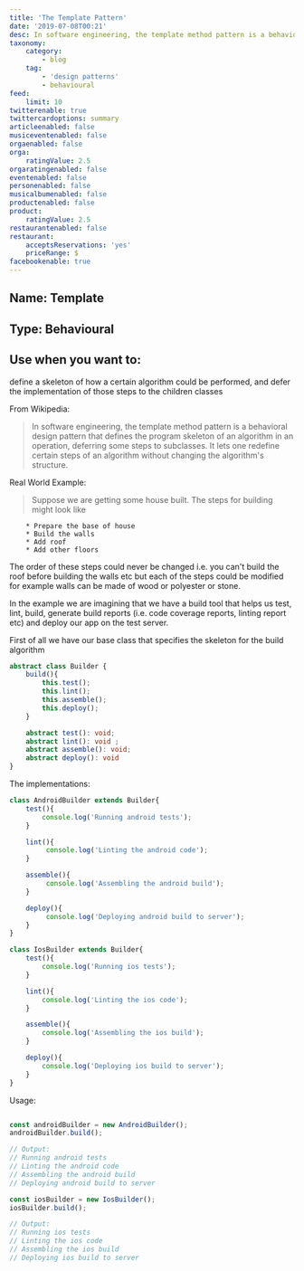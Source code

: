 ```yaml
---
title: 'The Template Pattern'
date: '2019-07-08T00:21'
desc: In software engineering, the template method pattern is a behavioral design pattern that defines the program skeleton of an algorithm in an operation, deferring some steps to subclasses. It lets one redefine certain steps of an algorithm without changing the algorithm's structure.
taxonomy:
    category:
        - blog
    tag:
        - 'design patterns'
        - behavioural
feed:
    limit: 10
twitterenable: true
twittercardoptions: summary
articleenabled: false
musiceventenabled: false
orgaenabled: false
orga:
    ratingValue: 2.5
orgaratingenabled: false
eventenabled: false
personenabled: false
musicalbumenabled: false
productenabled: false
product:
    ratingValue: 2.5
restaurantenabled: false
restaurant:
    acceptsReservations: 'yes'
    priceRange: $
facebookenable: true
---
```


## Name: Template

## Type: Behavioural

## Use when you want to:

define a skeleton of how a certain algorithm could be performed, and defer the implementation of those steps to the children classes

From Wikipedia:

> In software engineering, the template method pattern is a behavioral design pattern that defines the program skeleton of an algorithm in an operation, deferring some steps to subclasses. It lets one redefine certain steps of an algorithm without changing the algorithm's structure.

 
Real World Example:

> Suppose we are getting some house built. The steps for building might look like

        * Prepare the base of house
        * Build the walls
        * Add roof
        * Add other floors

The order of these steps could never be changed i.e. you can't build the roof before building the walls etc but each of the steps could be modified for example walls can be made of wood or polyester or stone.


In the example we are imagining that we have a build tool that helps us test, lint, build, generate build reports (i.e. code coverage reports, linting report etc) and deploy our app on the test server.

First of all we have our base class that specifies the skeleton for the build algorithm

```ts
abstract class Builder {
    build(){
        this.test();
        this.lint();
        this.assemble();
        this.deploy();
    }

    abstract test(): void;
    abstract lint(): void ;
    abstract assemble(): void;
    abstract deploy(): void
}

```

The implementations:

```ts
class AndroidBuilder extends Builder{
    test(){     
        console.log('Running android tests');
    }

    lint(){
         console.log('Linting the android code');
    }

    assemble(){
         console.log('Assembling the android build');
    }

    deploy(){
         console.log('Deploying android build to server');
    }
}

class IosBuilder extends Builder{
    test(){
        console.log('Running ios tests');
    }

    lint(){
        console.log('Linting the ios code');
    }

    assemble(){
        console.log('Assembling the ios build');
    }

    deploy(){
        console.log('Deploying ios build to server');
    }
}

```

Usage:

```ts

const androidBuilder = new AndroidBuilder();
androidBuilder.build();

// Output:
// Running android tests
// Linting the android code
// Assembling the android build
// Deploying android build to server

const iosBuilder = new IosBuilder();
iosBuilder.build();

// Output:
// Running ios tests
// Linting the ios code
// Assembling the ios build
// Deploying ios build to server
```
<script async src="//jsfiddle.net/harps116/ofkdt6rz/2/embed/js/"></script>